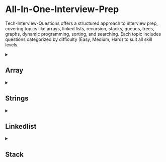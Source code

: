 # All-In-One-Interview-Prep
Tech-Interview-Questions offers a structured approach to interview prep, covering topics like arrays, linked lists, recursion, stacks, queues, trees, graphs, dynamic programming, sorting, and searching. Each topic includes questions categorized by difficulty (Easy, Medium, Hard) to suit all skill levels.


<Details> <summary> <h2>Array</h2></summary>

| Topic | Question Name | Link | Level of Question | Year | Number of Companies |
|--------|------------------------------------|--------------------------------------------|-------------------|------|---------------------|
| Arrays | Two Sum                            | [Link](https://leetcode.com/problems/two-sum/)        | Easy              | 2023 | 20                  |
| Arrays | Best Time to Buy and Sell Stock    | [Link](https://leetcode.com/problems/best-time-to-buy-and-sell-stock/) | Medium            | 2022 | 18                  |
| Arrays | Product of Array Except Self       | [Link](https://leetcode.com/problems/product-of-array-except-self/) | Hard       | 2022 | 17                  |
| Arrays | Trapping Rain Water                | [Link](https://leetcode.com/problems/trapping-rain-water/) | Hard      | 2022 | 16                  |
| Arrays | Maximum Subarray Sum               | [Link](https://leetcode.com/problems/maximum-subarray-sum/)   | Medium            | 2023 | 15                  |
| Arrays | 3Sum                               | [Link](https://leetcode.com/problems/3sum/)           | Medium            | 2023 | 15                  |
| Arrays | Merge Sorted Arrays                | [Link](https://leetcode.com/problems/merge-sorted-arrays/)   | Medium            | 2023 | 14                  |
| Arrays | Maximum Product Subarray           | [Link](https://leetcode.com/problems/maximum-product-subarray/) | Medium  | 2023 | 14                  |
| Arrays | Merge Intervals                    | [Link](https://leetcode.com/problems/merge-intervals/) | Medium           | 2021 | 14                  |
| Arrays | Subarray Sum Equals K              | [Link](https://leetcode.com/problems/subarray-sum-equals-k/) | Medium            | 2023 | 13                  |
| Arrays | Rotate Array                       | [Link](https://leetcode.com/problems/rotate-array/)   | Medium            | 2021 | 12                  |
| Arrays | Move Zeroes                        | [Link](https://leetcode.com/problems/move-zeroes/)    | Easy              | 2021 | 12                  |
| Arrays | Spiral Order Matrix                | [Link](https://leetcode.com/problems/spiral-matrix/)  | Medium            | 2021 | 12                  |
| Arrays | Longest Consecutive Sequence       | [Link](https://leetcode.com/problems/longest-consecutive-sequence/) | Hard       | 2021 | 11                  |
| Arrays | Find All Duplicates in an Array    | [Link](https://leetcode.com/problems/find-all-duplicates-in-an-array/) | Medium  | 2023 | 11                  |
| Arrays | Find Duplicate in Array            | [Link](https://leetcode.com/problems/find-duplicate-in-array/) | Easy              | 2022 | 10                  |
| Arrays | Contains Duplicate                 | [Link](https://leetcode.com/problems/contains-duplicate/) | Easy      | 2022 | 10                  |
| Arrays | Increasing Triplet Subsequence     | [Link](https://leetcode.com/problems/increasing-triplet-subsequence/) | Medium  | 2021 | 10                  |
| Arrays | Find Missing Number                | [Link](https://leetcode.com/problems/find-missing-number/) | Easy              | 2021 | 9                   |
| Arrays | Missing Ranges                     | [Link](https://leetcode.com/problems/missing-ranges/) | Easy              | 2022 | 8                   |

</Details>

<Details> <summary> <h2>Strings</h2></summary>

| Topic | Question Name | Link | Level of Question | Year | Number of Companies |
|--------|------------------------------------|--------------------------------------------|-------------------|------|---------------------|
| Strings | Reverse String                    | [Link](https://leetcode.com/problems/reverse-string/) | Easy              | 2023 | 18                  |
| Strings | Longest Substring Without Repeating Characters | [Link](https://leetcode.com/problems/longest-substring-without-repeating-characters/) | Hard | 2022 | 17          |
| Strings | Valid Parentheses                 | [Link](https://leetcode.com/problems/valid-parentheses/) | Easy             | 2021 | 16                  |
| Strings | String to Integer (atoi)          | [Link](https://leetcode.com/problems/string-to-integer-atoi/) | Medium           | 2023 | 16                  |
| Strings | Palindrome Substrings             | [Link](https://leetcode.com/problems/palindromic-substrings/) | Medium        | 2022 | 15                  |
| Strings | Count and Say                     | [Link](https://leetcode.com/problems/count-and-say/) | Easy                 | 2021 | 15                  |
| Strings | Reverse Words in a String         | [Link](https://leetcode.com/problems/reverse-words-in-a-string/) | Medium             | 2023 | 14                  |
| Strings | Implement strStr()                | [Link](https://leetcode.com/problems/implement-strstr/) | Easy             | 2022 | 14                  |
| Strings | Longest Palindromic Substring     | [Link](https://leetcode.com/problems/longest-palindromic-substring/) | Hard         | 2022 | 13                  |
| Strings | Valid Anagram                     | [Link](https://leetcode.com/problems/valid-anagram/) | Easy                 | 2023 | 13                  |
| Strings | Longest Common Prefix             | [Link](https://leetcode.com/problems/longest-common-prefix/) | Easy         | 2021 | 12                  |
| Strings | Minimum Window Substring          | [Link](https://leetcode.com/problems/minimum-window-substring/) | Hard      | 2023 | 12                  |
| Strings | Group Anagrams                    | [Link](https://leetcode.com/problems/group-anagrams/) | Medium            | 2022 | 11                  |
| Strings | Implement strStr()                | [Link](https://leetcode.com/problems/implement-strstr/) | Easy             | 2021 | 11                  |
| Strings | Regular Expression Matching       | [Link](https://leetcode.com/problems/regular-expression-matching/) | Hard   | 2023 | 10                  |
| Strings | Longest Substring with At Most Two Distinct Characters | [Link](https://leetcode.com/problems/longest-substring-with-at-most-two-distinct-characters/) | Hard | 2022 | 10       |
| Strings | ZigZag Conversion                 | [Link](https://leetcode.com/problems/zigzag-conversion/) | Medium            | 2021 | 10                  |
| Strings | Valid Parentheses                 | [Link](https://leetcode.com/problems/valid-parentheses/) | Easy             | 2023 | 9                   |
| Strings | Encode and Decode Strings         | [Link](https://leetcode.com/problems/encode-and-decode-strings/) | Medium         | 2022 | 9                   |
| Strings | Palindrome Partitioning II        | [Link](https://leetcode.com/problems/palindrome-partitioning-ii/) | Hard   | 2021 | 8                   |

</Details>

<Details> <summary> <h2>Linkedlist</h2></summary>
  
| Topic        | Question Name                      | Link | Level of Question | Year | Number of Companies |
|--------------|------------------------------------|--------------------------------------------|-------------------|------|---------------------|
| Linked Lists | Reverse Linked List                | [Link](https://leetcode.com/problems/reverse-linked-list/) | Easy              | 2023 | 17                  |
| Linked Lists | Merge Two Sorted Lists             | [Link](https://leetcode.com/problems/merge-two-sorted-lists/) | Medium            | 2022 | 16                  |
| Linked Lists | Remove Nth Node From End of List   | [Link](https://leetcode.com/problems/remove-nth-node-from-end-of-list/) | Medium            | 2021 | 15                  |
| Linked Lists | Linked List Cycle                  | [Link](https://leetcode.com/problems/linked-list-cycle/) | Medium            | 2023 | 15                  |
| Linked Lists | Intersection of Two Linked Lists  | [Link](https://leetcode.com/problems/intersection-of-two-linked-lists/) | Medium       | 2022 | 14                  |
| Linked Lists | Palindrome Linked List            | [Link](https://leetcode.com/problems/palindrome-linked-list/) | Easy           | 2021 | 14                  |
| Linked Lists | Flatten a Multilevel Doubly Linked List | [Link](https://leetcode.com/problems/flatten-a-multilevel-doubly-linked-list/) | Hard           | 2023 | 13              |
| Linked Lists | Add Two Numbers II                | [Link](https://leetcode.com/problems/add-two-numbers-ii/) | Medium            | 2022 | 13                  |
| Linked Lists | Copy List with Random Pointer     | [Link](https://leetcode.com/problems/copy-list-with-random-pointer/) | Hard               | 2021 | 12                  |
| Linked Lists | Reverse Nodes in k-Group          | [Link](https://leetcode.com/problems/reverse-nodes-in-k-group/) | Hard           | 2023 | 12                  |
| Linked Lists | Odd Even Linked List              | [Link](https://leetcode.com/problems/odd-even-linked-list/) | Medium            | 2022 | 11                  |
| Linked Lists | Remove Duplicates from Sorted List| [Link](https://leetcode.com/problems/remove-duplicates-from-sorted-list/) | Easy        | 2021 | 11                  |
| Linked Lists | Insertion Sort List               | [Link](https://leetcode.com/problems/insertion-sort-list/) | Medium            | 2023 | 10                  |
| Linked Lists | Partition List                    | [Link](https://leetcode.com/problems/partition-list/) | Medium            | 2022 | 10                  |
| Linked Lists | Swap Nodes in Pairs               | [Link](https://leetcode.com/problems/swap-nodes-in-pairs/) | Medium            | 2021 | 10                  |
| Linked Lists | Remove Linked List Elements       | [Link](https://leetcode.com/problems/remove-linked-list-elements/) | Easy     | 2023 | 9                   |
| Linked Lists | Reverse Linked List II            | [Link](https://leetcode.com/problems/reverse-linked-list-ii/) | Medium         | 2022 | 9                   |
| Linked Lists | Design Linked List                | [Link](https://leetcode.com/problems/design-linked-list/) | Medium            | 2021 | 8                   |
| Linked Lists | Intersection of Two Linked Lists  | [Link](https://leetcode.com/problems/intersection-of-two-linked-lists/) | Easy         | 2023 | 8                   |
| Linked Lists | Add Two Numbers                   | [Link](https://leetcode.com/problems/add-two-numbers/) | Medium            | 2022 | 7                   |

</Details>

<Details> <summary> <h2>Stack</h2></summary>

| Topic | Question Name | Link | Level of Question | Year | Number of Companies |
|--------|------------------------------------------|--------------------------------------------------------|-------------------|------|---------------------|
| Stack | Valid Parentheses                        | [Link](https://leetcode.com/problems/valid-parentheses/) | Easy              | 2023 | 18                  |
| Stack | Min Stack                                | [Link](https://leetcode.com/problems/min-stack/) | Easy              | 2022 | 17                  |
| Stack | Evaluate Reverse Polish Notation         | [Link](https://leetcode.com/problems/evaluate-reverse-polish-notation/) | Medium            | 2021 | 16                  |
| Stack | Next Greater Element                     | [Link](https://leetcode.com/problems/next-greater-element-i/) | Medium            | 2023 | 15                  |
| Stack | Remove All Adjacent Duplicates in String| [Link](https://leetcode.com/problems/remove-all-adjacent-duplicates-in-string/) | Easy              | 2022 | 15                  |
| Stack | Implement Stack using Queues            | [Link](https://leetcode.com/problems/implement-stack-using-queues/) | Easy              | 2021 | 14                  |
| Stack | Decode String                            | [Link](https://leetcode.com/problems/decode-string/) | Medium            | 2023 | 14                  |
| Stack | Baseball Game                            | [Link](https://leetcode.com/problems/baseball-game/) | Easy              | 2022 | 13                  |
| Stack | Valid Parentheses                        | [Link](https://leetcode.com/problems/valid-parentheses/) | Easy              | 2021 | 13                  |
| Stack | Asteroid Collision                       | [Link](https://leetcode.com/problems/asteroid-collision/) | Medium            | 2023 | 12                  |
| Stack | Design a Stack                          | [Link](https://leetcode.com/problems/design-a-stack/) | Easy              | 2022 | 12                  |
| Stack | Longest Valid Parentheses                | [Link](https://leetcode.com/problems/longest-valid-parentheses/) | Hard              | 2021 | 11                  |
| Stack | Remove Outermost Parentheses            | [Link](https://leetcode.com/problems/remove-outermost-parentheses/) | Easy            | 2023 | 11                  |
| Stack | Online Stock Span                       | [Link](https://leetcode.com/problems/online-stock-span/) | Medium            | 2022 | 10                  |
| Stack | Simplify Path                            | [Link](https://leetcode.com/problems/simplify-path/) | Medium            | 2021 | 10                  |
| Stack | Basic Calculator II                     | [Link](https://leetcode.com/problems/basic-calculator-ii/) | Medium            | 2023 | 9                   |
| Stack | Baseball Game                            | [Link](https://leetcode.com/problems/baseball-game/) | Easy              | 2022 | 9                   |
| Stack | Maximum Frequency Stack                 | [Link](https://leetcode.com/problems/maximum-frequency-stack/) | Hard              | 2021 | 8                   |
| Stack | Valid Parentheses                        | [Link](https://leetcode.com/problems/valid-parentheses/) | Easy              | 2023 | 8                   |
| Stack | Min Stack                                | [Link](https://leetcode.com/problems/min-stack/) | Easy              | 2022 | 7                   |

</Details>

